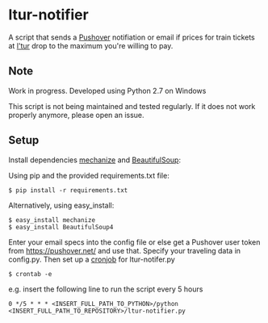 ltur-notifier
================

A script that sends a [Pushover](https://pushover.net/) notifiation or email if prices for train tickets at [l'tur](http://www.ltur.com/de/bahn.html?omnin=DB-DE) drop to the maximum you're willing to pay.

Note
-------
Work in progress. Developed using Python 2.7 on Windows

This script is not being maintained and tested regularly. If it does not work properly anymore, please open an issue.


Setup
-------

Install dependencies [mechanize](http://pypi.python.org/pypi/mechanize) and [BeautifulSoup](https://pypi.python.org/pypi/beautifulsoup4/4.3.2):

Using pip and the provided requirements.txt file:

    $ pip install -r requirements.txt

Alternatively, using easy_install:

    $ easy_install mechanize
    $ easy_install BeautifulSoup4

Enter your email specs into the config file or else get a Pushover user token from https://pushover.net/ and use that.
Specify your traveling data in config.py. Then set up a [cronjob](http://crontab.org/) for ltur-notifer.py

    $ crontab -e

e.g. insert the following line to run the script every 5 hours
    
    0 */5 * * * <INSERT_FULL_PATH_TO_PYTHON>/python <INSERT_FULL_PATH_TO_REPOSITORY>/ltur-notifier.py

